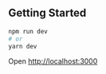 ## Getting Started

```bash
npm run dev
# or
yarn dev
```

Open [http://localhost:3000](http://localhost:3000)